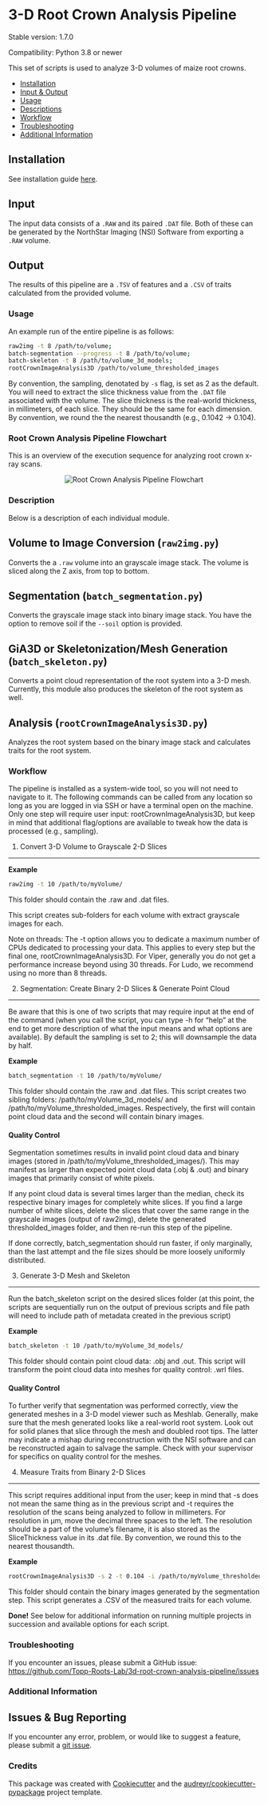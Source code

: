 # 3-D Root Crown Analysis Pipeline

Stable version: 1.7.0

Compatibility: Python 3.8 or newer

This set of scripts is used to analyze 3-D volumes of maize root crowns.

- [Installation](#installation)
- [Input & Output](#input)
- [Usage](#usage)
- [Descriptions](#description)
- [Workflow](#workflow)
- [Troubleshooting](#troubleshooting)
- [Additional Information](#additional-information)

## Installation

See installation guide [here](INSTALL.md).

## Input

The input data consists of a `.RAW` and its paired `.DAT` file. Both of these can be generated by the NorthStar Imaging (NSI) Software from exporting a `.RAW` volume.

## Output

The results of this pipeline are a `.TSV` of features and a `.CSV` of traits calculated from the provided volume.

### Usage

An example run of the entire pipeline is as follows:

```bash
raw2img -t 8 /path/to/volume;
batch-segmentation --progress -t 8 /path/to/volume;
batch-skeleton -t 8 /path/to/volume_3d_models;
rootCrownImageAnalysis3D /path/to/volume_thresholded_images
```

By convention, the sampling, denotated by `-s` flag, is set as 2 as the default. You will need to extract the slice thickness value from the `.DAT` file associated with the volume. The slice thickness is the real-world thickness, in millimeters, of each slice. They should be the same for each dimension. By convention, we round the the nearest thousandth (e.g., 0.1042 -\> 0.104).

### Root Crown Analysis Pipeline Flowchart

This is an overview of the execution sequence for analyzing root crown x-ray scans.

<p align="center">
  <img alt="Root Crown Analysis Pipeline Flowchart" src="docs/img/root-crown-pipeline-flowchart.png">
</p>

### Description

Below is a description of each individual module.

## Volume to Image Conversion (`raw2img.py`)

Converts the a `.raw` volume into an grayscale image stack. The volume is sliced along the Z axis, from top to bottom.

## Segmentation (`batch_segmentation.py`)

Converts the grayscale image stack into binary image stack. You have the option to remove soil if the `--soil` option is provided.

## GiA3D or Skeletonization/Mesh Generation (`batch_skeleton.py`)

Converts a point cloud representation of the root system into a 3-D mesh. Currently, this module also produces the skeleton of the root system as well.

## Analysis (`rootCrownImageAnalysis3D.py`)

Analyzes the root system based on the binary image stack and calculates traits for the root system.

### Workflow

The pipeline is installed as a system-wide tool, so you will not need to navigate to it. The following commands can be called from any location so long as you are logged in via SSH or have a terminal open on the machine. Only one step will require user input: rootCrownImageAnalysis3D, but keep in mind that additional flag/options are available to tweak how the data is processed (e.g., sampling).

1. Convert 3-D Volume to Grayscale 2-D Slices

---

**Example**

```bash
raw2img -t 10 /path/to/myVolume/
```

This folder should contain the .raw and .dat files.

This script creates sub-folders for each volume with extract grayscale images for each.

Note on threads: The -t option allows you to dedicate a maximum number of CPUs dedicated to processing your data. This applies to every step but the final one, rootCrownImageAnalysis3D. For Viper, generally you do not get a performance increase beyond using 30 threads. For Ludo, we recommend using no more than 8 threads.

2. Segmentation: Create Binary 2-D Slices & Generate Point Cloud

---

Be aware that this is one of two scripts that may require input at the end of the command (when you call the script, you can type -h for “help” at the end to get more description of what the input means and what options are available). By default the sampling is set to 2; this will downsample the data by half.

**Example**

```bash
batch_segmentation -t 10 /path/to/myVolume/
```

This folder should contain the .raw and .dat files. This script creates two sibling folders: /path/to/myVolume_3d_models/ and /path/to/myVolume_thresholded_images. Respectively, the first will contain point cloud data and the second will contain binary images.

#### Quality Control

Segmentation sometimes results in invalid point cloud data and binary images (stored in /path/to/myVolume_thresholded_images/). This may manifest as larger than expected point cloud data (.obj & .out) and binary images that primarily consist of white pixels.

If any point cloud data is several times larger than the median, check its respective binary images for completely white slices. If you find a large number of white slices, delete the slices that cover the same range in the grayscale images (output of raw2img), delete the generated thresholded_images folder, and then re-run this step of the pipeline.

If done correctly, batch_segmentation should run faster, if only marginally, than the last attempt and the file sizes should be more loosely uniformly distributed.

3. Generate 3-D Mesh and Skeleton

---

Run the batch_skeleton script on the desired slices folder (at this point, the scripts are sequentially run on the output of previous scripts and file path will need to include path of metadata created in the previous script)

**Example**

```bash
batch_skeleton -t 10 /path/to/myVolume_3d_models/
```

This folder should contain point cloud data: .obj and .out. This script will transform the point cloud data into meshes for quality control: .wrl files.

#### Quality Control

To further verify that segmentation was performed correctly, view the generated meshes in a 3-D model viewer such as Meshlab. Generally, make sure that the mesh generated looks like a real-world root system. Look out for solid planes that slice through the mesh and doubled root tips. The latter may indicate a mishap during reconstruction with the NSI software and can be reconstructed again to salvage the sample. Check with your supervisor for specifics on quality control for the meshes.

4. Measure Traits from Binary 2-D Slices

---

This script requires additional input from the user; keep in mind that -s does not mean the same thing as in the previous script and -t requires the resolution of the scans being analyzed to follow in millimeters. For resolution in μm, move the decimal three spaces to the left. The resolution should be a part of the volume’s filename, it is also stored as the SliceThickness value in its .dat file. By convention, we round this to the nearest thousandth.

**Example**

```bash
rootCrownImageAnalysis3D -s 2 -t 0.104 -i /path/to/myVolume_thresholded_images/
```

This folder should contain the binary images generated by the segmentation step. This script generates a .CSV of the measured traits for each volume.

**Done!** See below for additional information on running multiple projects in succession and available options for each script.

### Troubleshooting

If you encounter an issues, please submit a GitHub issue: <https://github.com/Topp-Roots-Lab/3d-root-crown-analysis-pipeline/issues>

### Additional Information

## Issues & Bug Reporting

If you encounter any error, problem, or would like to suggest a feature, please submit a [git issue](https://github.com/Topp-Roots-Lab/3d-root-crown-analysis-pipeline/issues).

### Credits

This package was created with [Cookiecutter](https://github.com/audreyr/cookiecutter) and the [audreyr/cookiecutter-pypackage](https://github.com/audreyr/cookiecutter-pypackage) project template.
